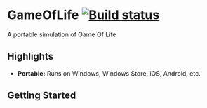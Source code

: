 # GameOfLife [![Build status](https://ci.appveyor.com/api/projects/status/mya78itqrtvbte5o?svg=true)](https://ci.appveyor.com/project/ChillyFlashER/gameoflife)
A portable simulation of Game Of Life

## Highlights
- **Portable:** Runs on Windows, Windows Store, iOS, Android, etc.

## Getting Started

